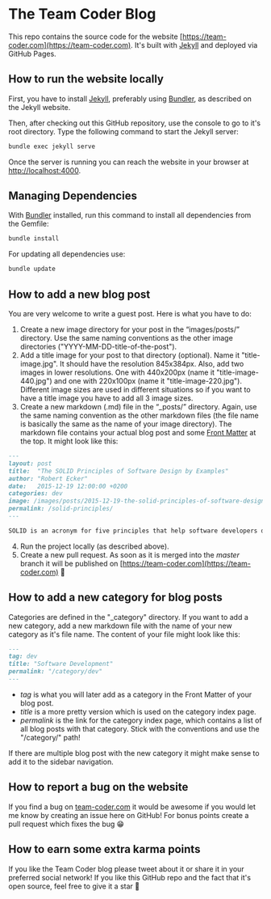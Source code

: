 # The Team Coder Blog

This repo contains the source code for the website [https://team-coder.com](https://team-coder.com). It's built with [Jekyll](https://jekyllrb.com) and deployed via GitHub Pages.


## How to run the website locally

First, you have to install [Jekyll](https://jekyllrb.com/docs/), preferably using [Bundler](https://bundler.io), as described on the Jekyll website.

Then, after checking out this GitHub repository, use the console to go to it's root directory. Type the following command to start the Jekyll server:

```bash
bundle exec jekyll serve
```

Once the server is running you can reach the website in your browser at [http://localhost:4000](http://localhost:4000).


## Managing Dependencies

With [Bundler](https://bundler.io) installed, run this command to install all dependencies from the Gemfile:

```bash
bundle install
```

For updating all dependencies use:

```bash
bundle update
```



## How to add a new blog post

You are very welcome to write a guest post. Here is what you have to do:

1. Create a new image directory for your post in the “images/posts/” directory. Use the same naming conventions as the other image directories ("YYYY-MM-DD-title-of-the-post").
2. Add a title image for your post to that directory (optional). Name it "title-image.jpg". It should have the resolution 845x384px. Also, add two images in lower resolutions. One with 440x200px (name it "title-image-440.jpg") and one with 220x100px (name it "title-image-220.jpg"). Different image sizes are used in different situations so if you want to have a title image you have to add all 3 image sizes.
3. Create a new markdown (.md) file in the “_posts/” directory. Again, use the same naming convention as the other markdown files (the file name is basically the same as the name of your image directory). The markdown file contains your actual blog post and some [Front Matter](https://jekyllrb.com/docs/front-matter/) at the top. It might look like this:

```markdown
---
layout: post
title:  "The SOLID Principles of Software Design by Examples"
author: "Robert Ecker"
date:   2015-12-19 12:00:00 +0200
categories: dev
image: /images/posts/2015-12-19-the-solid-principles-of-software-design-by-examples/title-image.jpg
permalink: /solid-principles/
---

SOLID is an acronym for five principles that help software developers design maintainable and extendable classes. It stands for Single responsibility, Open-closed, Liskov substitution, Interface segregation and Dependency inversion...
```

4. Run the project locally (as described above).
5. Create a new pull request. As soon as it is merged into the *master* branch it will be published on [https://team-coder.com](https://team-coder.com) :tada:


## How to add a new category for blog posts

Categories are defined in the "_category" directory. If you want to add a new category, add a new markdown file with the name of your new category as it's file name. The content of your file might look like this:

```markdown
---
tag: dev
title: "Software Development"
permalink: "/category/dev"
---
```

- *tag* is what you will later add as a category in the Front Matter of your blog post.
- *title* is a more pretty version which is used on the category index page.
- *permalink* is the link for the category index page, which contains a list of all blog posts with that category. Stick with the conventions and use the "/category/" path!

If there are multiple blog post with the new category it might make sense to add it to the sidebar navigation.


## How to report a bug on the website

If you find a bug on [team-coder.com](team-coder.com) it would be awesome if you would let me know by creating an issue here on GitHub! For bonus points create a pull request which fixes the bug :grin:


## How to earn some extra karma points

If you like the Team Coder blog please tweet about it or share it in your preferred social network! If you like this GitHub repo and the fact that it's open source, feel free to give it a star :pray:
